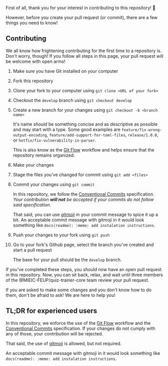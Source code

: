 First of all, thank you for your interest in contributing to this repository! :rocket:

However, before you create your pull request (or commit), there are a few things you need to know!

## Contributing
We all know how frightening contributing for the first time to a repository is. Don't worry, though!
If you follow all steps in this page, your pull request will be welcome with open arms!

1. Make sure you have Git installed on your computer
2. Fork this repository
3. Clone your fork to your computer using `git clone <URL of your fork>`
4. Checkout the `develop` branch using `git checkout develop`
5. Create a new branch for your changes using `git checkout -b <branch name>`
   
   It's name *should* be something concise and as descriptive as possible and may start with a type. 
   Some good examples are `feature/fix-wrong-output-encoding`, `feature/add-support-for-toml-files`, `release/1.0.0`, or `hotfix/fix-vulnerability-in-parser`. 
   
   This is also know as the [Git Flow](https://www.atlassian.com/git/tutorials/comparing-workflows/gitflow-workflow) workflow
   and helps ensure that the repository remains organized.
   
6. Make your changes
7. Stage the files you've changed for commit using `git add <files>`
8. Commit your changes using `git commit`

   In this repository, we follow the [Conventional Commits](https://www.conventionalcommits.org/en/v1.0.0/) specification.
   *Your contribution **will not** be accepted if your commits do not follow said specification.*
   
   That said, you can use [gitmoji](https://gitmoji.dev/) in your commit message to spice it up a bit.
   An acceptable commit message with gitmoji in it would look something like `docs(readme): :memo: add instalation instructions`.
   
9. Push your changes to your fork using `git push`
10. Go to your fork's Github page, select the branch you've created and start a pull request

    The base for your pull should be the `develop` branch.

If you've completed these steps, you should now have an open pull request in this repository.
Now, you can sit back, relax, and wait until three members of the @MIEIC-FEUP/quiz-trainer-core team review your pull request.

If you are asked to make some changes and you don't know how to do them, don't be afraid to ask! We are here to help you!

## TL;DR for experienced users
In this repository, we enforce the use of the [Git Flow](https://www.atlassian.com/git/tutorials/comparing-workflows/gitflow-workflow) workflow and the [Conventional Commits](https://www.conventionalcommits.org/en/v1.0.0/) specification.
If your changes do not cumply with any of those, your contribution will be rejected.

That said, the use of [gitmoji](https://gitmoji.dev/) is allowed, but not required.

An acceptable commit message with gitmoji in it would look something like `docs(readme): :memo: add instalation instructions`.
